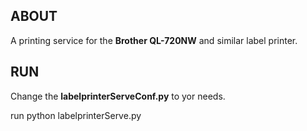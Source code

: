 ## ABOUT ##

A printing service for the **Brother QL-720NW** and similar label printer.

## RUN ##

Change the **labelprinterServeConf.py** to yor needs.

run
 python labelprinterServe.py